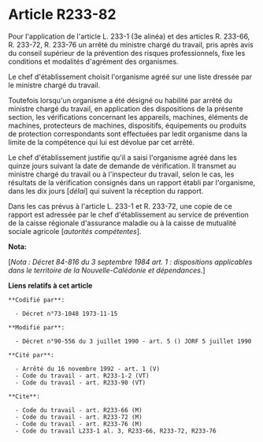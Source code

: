# Article R233-82

Pour l'application de l'article L. 233-1 (3e alinéa) et des articles R. 233-66, R. 233-72, R. 233-76 un arrêté du ministre
chargé du travail, pris après avis du conseil supérieur de la prévention des risques professionnels, fixe les conditions et
modalités d'agrément des organismes.

Le chef d'établissement choisit l'organisme agréé sur une liste dressée par le ministre chargé du travail.

Toutefois lorsqu'un organisme a été désigné ou habilité par arrêté du ministre chargé du travail, en application des
dispositions de la présente section, les vérifications concernant les appareils, machines, éléments de machines, protecteurs
de machines, dispositifs, équipements ou produits de protection correspondants sont effectuées par ledit organisme dans la
limite de la compétence qui lui est dévolue par cet arrêté.

Le chef d'établissement justifie qu'il a saisi l'organisme agréé dans les quinze jours suivant la date de demande de
vérification. Il transmet au ministre chargé du travail ou à l'inspecteur du travail, selon le cas, les résultats de la
vérification consignés dans un rapport établi par l'organisme, dans les dix jours [*délai*] qui suivent la réception du
rapport.

Dans les cas prévus à l'article L. 233-1 et R. 233-72, une copie de ce rapport est adressée par le chef d'établissement au
service de prévention de la caisse régionale d'assurance maladie ou à la caisse de mutualité sociale agricole [*autorités
compétentes*].

**Nota:**

[*Nota : Décret 84-816 du 3 septembre 1984 art. 1 : dispositions applicables dans le territoire de la Nouvelle-Calédonie et
dépendances.*]

**Liens relatifs à cet article**

	**Codifié par**:

	  - Décret n°73-1048 1973-11-15

	**Modifié par**:

	  - Décret n°90-556 du 3 juillet 1990 - art. 5 () JORF 5 juillet 1990

	**Cité par**:

	  - Arrêté du 16 novembre 1992 - art. 1 (V)
	  - Code du travail - art. R233-1-2 (VT)
	  - Code du travail - art. R233-90 (VT)

	**Cite**:

	  - Code du travail - art. R233-66 (M)
	  - Code du travail - art. R233-72 (M)
	  - Code du travail - art. R233-76 (M)
	  - Code du travail L233-1 al. 3, R233-66, R233-72, R233-76
